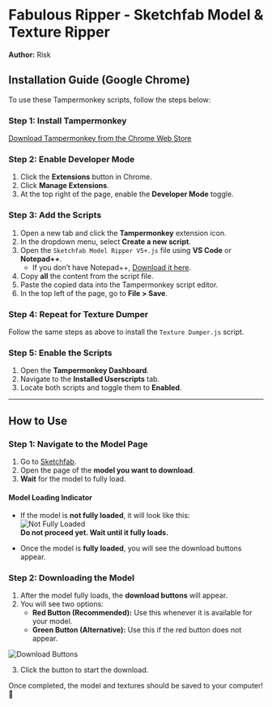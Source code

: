 # Fabulous Ripper - Sketchfab Model & Texture Ripper  

**Author:** Risk  

## Installation Guide (Google Chrome)  

To use these Tampermonkey scripts, follow the steps below:  

### Step 1: Install Tampermonkey  
[Download Tampermonkey from the Chrome Web Store](https://chromewebstore.google.com/detail/tampermonkey/dhdgffkkebhmkfjojejmpbldmpobfkfo?hl=en&pli=1)  

### Step 2: Enable Developer Mode  
1. Click the **Extensions** button in Chrome.  
2. Click **Manage Extensions**.  
3. At the top right of the page, enable the **Developer Mode** toggle.  

### Step 3: Add the Scripts  
1. Open a new tab and click the **Tampermonkey** extension icon.  
2. In the dropdown menu, select **Create a new script**.  
3. Open the `Sketchfab Model Ripper V5+.js` file using **VS Code** or **Notepad++**.  
   - If you don’t have Notepad++, [Download it here](https://github.com/notepad-plus-plus/notepad-plus-plus/releases/download/v8.7.7/npp.8.7.7.Installer.x64.exe).  
4. Copy **all** the content from the script file.  
5. Paste the copied data into the Tampermonkey script editor.  
6. In the top left of the page, go to **File > Save**.  

### Step 4: Repeat for Texture Dumper  
Follow the same steps as above to install the `Texture Dumper.js` script.  

### Step 5: Enable the Scripts  
1. Open the **Tampermonkey Dashboard**.  
2. Navigate to the **Installed Userscripts** tab.  
3. Locate both scripts and toggle them to **Enabled**.  

---

## How to Use  

### Step 1: Navigate to the Model Page  
1. Go to [Sketchfab](https://sketchfab.com/).  
2. Open the page of the **model you want to download**.  
3. **Wait** for the model to fully load.  

#### **Model Loading Indicator**  
- If the model is **not fully loaded**, it will look like this:  
  ![Not Fully Loaded](https://github.com/gamedev44/Fabulous-Ripper/tree/main/Pictures/FullyLoaded.png)  
  **Do not proceed yet. Wait until it fully loads.**  

- Once the model is **fully loaded**, you will see the download buttons appear.  

### Step 2: Downloading the Model  
1. After the model fully loads, the **download buttons** will appear.  
2. You will see two options:  
   - **Red Button (Recommended):** Use this whenever it is available for your model.  
   - **Green Button (Alternative):** Use this if the red button does not appear.  

  ![Download Buttons](https://github.com/gamedev44/Fabulous-Ripper/tree/main/Pictures/DownloadButtons.png)  

3. Click the button to start the download.  

Once completed, the model and textures should be saved to your computer! 🚀  